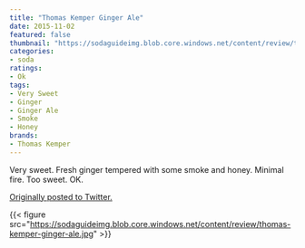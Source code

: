```yaml
---
title: "Thomas Kemper Ginger Ale"
date: 2015-11-02
featured: false
thumbnail: "https://sodaguideimg.blob.core.windows.net/content/review/thumbs/thomas-kemper-ginger-ale.jpg"
categories:
- soda
ratings:
- Ok
tags:
- Very Sweet
- Ginger
- Ginger Ale
- Smoke
- Honey
brands:
- Thomas Kemper
---
```


Very sweet. Fresh ginger tempered with some smoke and honey. Minimal fire. Too sweet. OK.

[Originally posted to Twitter.](https://twitter.com/Cavorter/status/661241894811242496)

{{< figure src="https://sodaguideimg.blob.core.windows.net/content/review/thomas-kemper-ginger-ale.jpg" >}}
